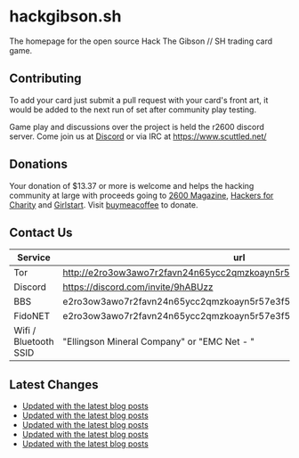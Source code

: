 # hackgibson.sh
The homepage for the open source Hack The Gibson // SH trading card game.


## Contributing

To add your card just submit a pull request with your card's front art, it would be added to the next run of set after community play testing.

Game play and discussions over the project is held the r2600 discord server. Come join us at [Discord](https://discord.com/invite/9hABUzz) or via IRC at https://www.scuttled.net/


## Donations

Your donation of $13.37 or more is welcome and helps the hacking community at large with proceeds going to [2600 Magazine](https://2600.com/), [Hackers for Charity](https://hackersforcharity.org) and [Girlstart](https://girlstart.org).  Visit [buymeacoffee](https://www.buymeacoffee.com/hackgibson.sh) to donate.


## Contact Us

Service | url
-|-
Tor | http://e2ro3ow3awo7r2favn24n65ycc2qmzkoayn5r57e3f56nvjwdcgg32ad.onion
Discord | https://discord.com/invite/9hABUzz
BBS | e2ro3ow3awo7r2favn24n65ycc2qmzkoayn5r57e3f56nvjwdcgg32ad.onion:23
FidoNET | e2ro3ow3awo7r2favn24n65ycc2qmzkoayn5r57e3f56nvjwdcgg32ad.onion:24554
Wifi / Bluetooth SSID | "Ellingson Mineral Company" or "EMC Net - <fidonet address>"

## Latest Changes
<!-- BLOG-POST-LIST:START -->
- [Updated with the latest blog posts](https://github.com/DFW2600/hackgibson.sh/commit/5ab964f13d304d195cf9e1cdd7d259ea523847fa)
- [Updated with the latest blog posts](https://github.com/DFW2600/hackgibson.sh/commit/be875e9c742209d41e08f367a9507ee90fe5dd9f)
- [Updated with the latest blog posts](https://github.com/DFW2600/hackgibson.sh/commit/9eb1cdb90cabd9f8ce190fde9e5134f11d9ced2f)
- [Updated with the latest blog posts](https://github.com/DFW2600/hackgibson.sh/commit/459aa05146283156266eb503e24cf3050b9025e3)
- [Updated with the latest blog posts](https://github.com/DFW2600/hackgibson.sh/commit/9d16c5d03f35fed3a3c2b6bf4c1c6a307ec92d61)
<!-- BLOG-POST-LIST:END -->
